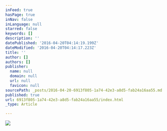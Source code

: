 ```yaml
---
inFeed: true
hasPage: true
inNav: false
inLanguage: null
starred: false
keywords: []
description: ''
datePublished: '2016-04-20T04:14:19.199Z'
dateModified: '2016-04-20T04:14:17.223Z'
title: ''
author: []
authors: []
publisher:
  name: null
  domain: null
  url: null
  favicon: null
sourcePath: _posts/2016-04-20-6913f805-1a74-42e3-a8d5-fab24a16aa55.md
published: true
url: 6913f805-1a74-42e3-a8d5-fab24a16aa55/index.html
_type: Article

---
```

![](https://the-grid-user-content.s3-us-west-2.amazonaws.com/1869af95-ba68-42eb-b3c2-0018dc15686f.jpg)